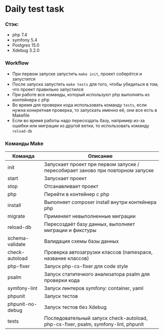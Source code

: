 # Daily test task

### Стэк:

- php 7.4
- symfony 5.4
- Postgres 15.0
- Xdebug 3.2.0

### Workflow

- При первом запуске запустить `make init`, проект соберётся и запустится
- После запуска запустить `make tests` для того, чтобы убедиться в том, что проект правильно запустился
- При работе все команды, который используют php выполнять из контейнера с php
- Во время для проверки кода использовать команду `tests`, если нужна конкретная проверка, то запускать именно её, они все есть в Makefile
- Если во время работы надо пересоздать базу, например из-за ошибки или миграции из другой ветки, то использовать команду `reload-db`

### Команды Make

| Команда          | Описание                                                                           |
| ---------------- | ---------------------------------------------------------------------------------- |
| init             | Запускает проект при первом запуске / пересобирает заново при повторном запуске    |
| start            | Запускает проект                                                                   |
| stop             | Отсанавливает проект                                                               |
| php              | Перейти в контейнер с php                                                          |
| install          | Выполняет composer install внутри контейнера php                                   |
| migrate          | Применяет невыполненные миграции                                                   |
| reload-db        | Пересоздаёт базу данных, выполняет миграции и фикстуры                             |
| schema-validate  | Валидация схемы базы данных                                                        |
| check-autoload   | Проверка автозагрузки классов (namespace, название классов)                        |
| php-fixer        | Запуск php-cs-fixer для code style                                                 |
| psalm            | Запуск статитечкого анализатора psalm для проверки кода                            |
| symfony-lint     | Запуск линтеров symfony: container, yaml                                           |
| phpunit          | Запуск тестов                                                                      |
| phpunit-no-debug | Запуск тестов без Xdebug                                                           |
| tests            | Последовательный запуск check-autoload, php-cs-fixer, psalm, symfony-lint, phpunit |
